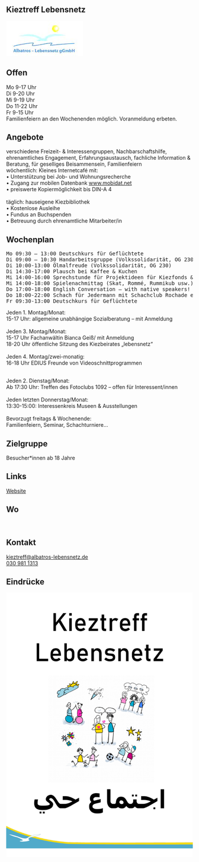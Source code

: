 ## Kieztreff Lebensnetz
<img id="topmedia" src="/Begegnungen/Images/Kieztreff/logo.jpg" />

## Offen
Mo 9-17 Uhr<br>
Di 9-20 Uhr<br>
Mi 9-19 Uhr<br>
Do 11-22 Uhr<br>
Fr 9-15 Uhr<br>
Familienfeiern an den Wochenenden möglich. Voranmeldung erbeten.

## Angebote
verschiedene Freizeit- & Interessengruppen, Nachbarschaftshilfe, ehrenamtliches Engagement, Erfahrungsaustausch, fachliche Information & Beratung, für geselliges Beisammensein, Familienfeiern<br>
wöchentlich: Kleines Internetcafé mit: <br>
•	Unterstützung bei Job- und Wohnungsrecherche<br>
•	Zugang zur mobilen Datenbank www.mobidat.net<br>
•	preiswerte Kopiermöglichkeit bis DIN-A 4<br>
<br>
täglich: hauseigene Kiezbibliothek<br>
•	Kostenlose Ausleihe<br>
•	Fundus an Buchspenden<br>
•	Betreuung durch ehrenamtliche Mitarbeiter/in<br>

## Wochenplan
<pre id="weeklyschedule">
Mo 09:30 – 13:00 Deutschkurs für Geflüchtete
Di 09:00 – 10:30 Handarbeitsgruppe (Volkssolidarität, OG 230)
Di 10:00-13:00 Ölmalfreude (Volkssolidarität, OG 230)
Di 14:30-17:00 Plausch bei Kaffee & Kuchen
Mi 14:00-16:00 Sprechstunde für Projektideen für Kiezfonds & co
Mi 14:00-18:00 Spielenachmittag (Skat, Rommé, Rummikub usw.)
Do 17:00-18:00 English Conversation – with native speakers! (EnglishSTZ@goerings.de)
Do 18:00-22:00 Schach für Jedermann mit Schachclub Rochade e.V.
Fr 09:30-13:00 Deutschkurs für Geflüchtete
</pre>

Jeden 1. Montag/Monat: <br>
15-17 Uhr: allgemeine unabhängige Sozialberatung – mit Anmeldung<br>
<br>
Jeden 3. Montag/Monat: <br>
15-17 Uhr Fachanwältin Bianca Geiß/ mit Anmeldung<br>
18-20 Uhr öffentliche Sitzung des Kiezbeirates „lebensnetz“ <br>
<br>
Jeden 4. Montag/zwei-monatig: <br>
16-18 Uhr EDIUS Freunde von Videoschnittprogrammen<br>
<br>

Jeden 2. Dienstag/Monat: <br>
Ab 17:30 Uhr: Treffen des Fotoclubs 1092 – offen für Interessent/innen<br>
<br>
Jeden letzten Donnerstag/Monat: <br>
13:30-15:00: Interessenkreis Museen & Ausstellungen<br>
<br>
Bevorzugt freitags & Wochenende: <br>
Familienfeiern, Seminar, Schachturniere…<br>

## Zielgruppe
Besucher*innen ab 18 Jahre

## Links
<a class="external_link" href="https://www.albatros-lebensnetz.de/kieztreff-lebensnetz/">Website</a><br>
        
## Wo
<div id="gmap"></div>
<script>window.onload = showMap('Anna-Ebermann-Str. 26, 13053 Berlin', 0, 'gmap_mini')</script><br>

## Kontakt
[kieztreff@albatros-lebensnetz.de](kieztreff@albatros-lebensnetz.de)<br>
<a href="tel:+49309811313">030 981 1313</a>
               
## Eindrücke
<div class="mediacontainer">
  <img src="/Begegnungen/Images/Kieztreff/Poster.pdf" />
</div>
